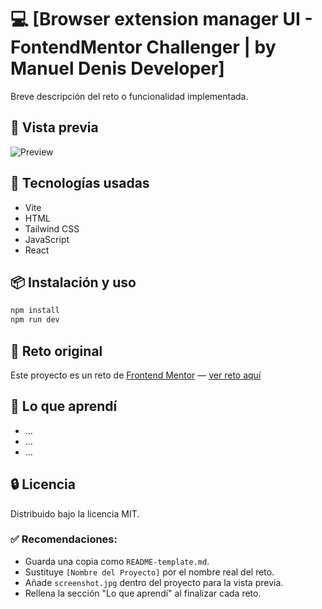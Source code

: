 # 💻 [Browser extension manager UI - FontendMentor Challenger | by Manuel Denis Developer]

Breve descripción del reto o funcionalidad implementada.

## 📸 Vista previa

![Preview](./screenshot-project.jpg)

## 🚀 Tecnologías usadas

- Vite
- HTML 
- Tailwind CSS
- JavaScript
- React

## 📦 Instalación y uso

```bash
npm install
npm run dev
```

## 🎯 Reto original

Este proyecto es un reto de [Frontend Mentor](https://www.frontendmentor.io) — [ver reto aquí](https://www.frontendmentor.io/challenges/...)

## 🧠 Lo que aprendí

- ...
- ...
- ...

## 🔒 Licencia

Distribuido bajo la licencia MIT.


### ✅ Recomendaciones:
- Guarda una copia como `README-template.md`.
- Sustituye `[Nombre del Proyecto]` por el nombre real del reto.
- Añade `screenshot.jpg` dentro del proyecto para la vista previa.
- Rellena la sección "Lo que aprendí" al finalizar cada reto.
